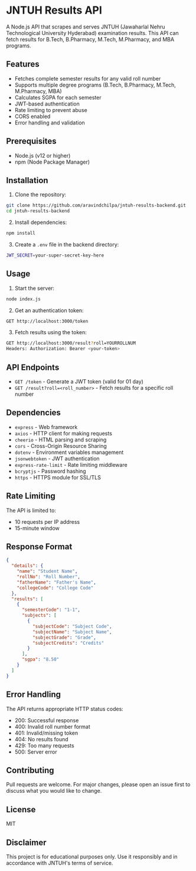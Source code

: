 # JNTUH Results API

A Node.js API that scrapes and serves JNTUH (Jawaharlal Nehru Technological University Hyderabad) examination results. This API can fetch results for B.Tech, B.Pharmacy, M.Tech, M.Pharmacy, and MBA programs.

## Features

- Fetches complete semester results for any valid roll number
- Supports multiple degree programs (B.Tech, B.Pharmacy, M.Tech, M.Pharmacy, MBA)
- Calculates SGPA for each semester
- JWT-based authentication
- Rate limiting to prevent abuse
- CORS enabled
- Error handling and validation

## Prerequisites

- Node.js (v12 or higher)
- npm (Node Package Manager)

## Installation

1. Clone the repository:
```sh
git clone https://github.com/aravindchilpa/jntuh-results-backend.git
cd jntuh-results-backend
```

2. Install dependencies:
```sh
npm install
```

3. Create a `.env` file in the backend directory:
```sh
JWT_SECRET=your-super-secret-key-here
```

## Usage

1. Start the server:
```sh
node index.js
```

2. Get an authentication token:
```sh
GET http://localhost:3000/token
```

3. Fetch results using the token:
```sh
GET http://localhost:3000/result?roll=YOURROLLNUM
Headers: Authorization: Bearer <your-token>
```

## API Endpoints

- `GET /token` - Generate a JWT token (valid for 01 day)
- `GET /result?roll=<roll_number>` - Fetch results for a specific roll number

## Dependencies

- `express` - Web framework
- `axios` - HTTP client for making requests
- `cheerio` - HTML parsing and scraping
- `cors` - Cross-Origin Resource Sharing
- `dotenv` - Environment variables management
- `jsonwebtoken` - JWT authentication
- `express-rate-limit` - Rate limiting middleware
- `bcryptjs` - Password hashing
- `https` - HTTPS module for SSL/TLS

## Rate Limiting

The API is limited to:
- 10 requests per IP address
- 15-minute window

## Response Format

```json
{
  "details": {
    "name": "Student Name",
    "rollNo": "Roll Number",
    "fatherName": "Father's Name",
    "collegeCode": "College Code"
  },
  "results": [
    {
      "semesterCode": "1-1",
      "subjects": [
        {
          "subjectCode": "Subject Code",
          "subjectName": "Subject Name",
          "subjectGrade": "Grade",
          "subjectCredits": "Credits"
        }
      ],
      "sgpa": "8.50"
    }
  ]
}
```

## Error Handling

The API returns appropriate HTTP status codes:
- 200: Successful response
- 400: Invalid roll number format
- 401: Invalid/missing token
- 404: No results found
- 429: Too many requests
- 500: Server error

## Contributing

Pull requests are welcome. For major changes, please open an issue first to discuss what you would like to change.

## License

MIT

## Disclaimer

This project is for educational purposes only. Use it responsibly and in accordance with JNTUH's terms of service.
